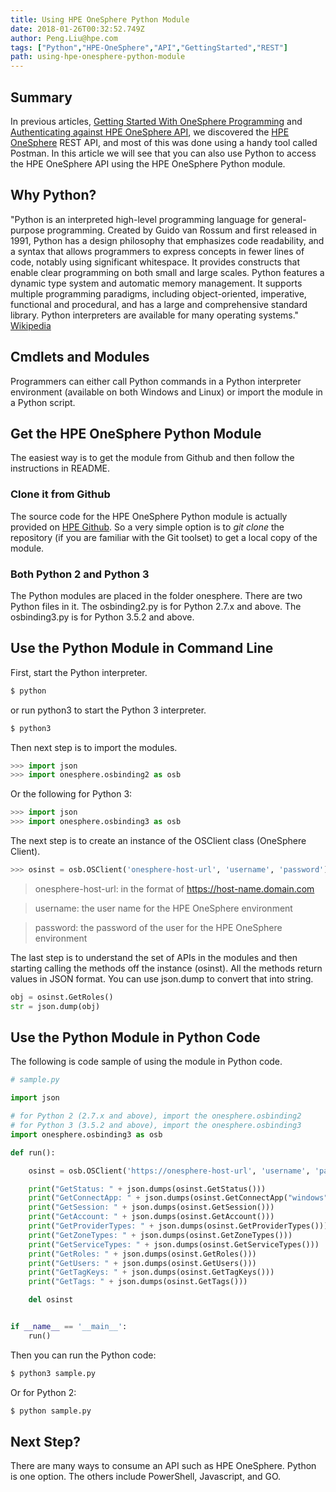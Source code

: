 ```yaml
---
title: Using HPE OneSphere Python Module
date: 2018-01-26T00:32:52.749Z
author: Peng.Liu@hpe.com 
tags: ["Python","HPE-OneSphere","API","GettingStarted","REST"]
path: using-hpe-onesphere-python-module
---
```

## Summary
In previous articles, [Getting Started With OneSphere Programming](https://developer.hpe.com/blog/getting-started-with-hpe-onesphere-programming) and [Authenticating against HPE OneSphere API](https://developer.hpe.com/blog/Authenticating-against-HPE-OneSphere-API), we discovered the [HPE OneSphere](https://www.hpe.com/us/en/solutions/cloud/hybrid-it-management.html) REST API, and most of this was done using a handy tool called Postman. In this article we will see that you can also use Python to access the HPE OneSphere API using the HPE OneSphere Python module. 

## Why Python?
"Python is an interpreted high-level programming language for general-purpose programming. Created by Guido van Rossum and first released in 1991, Python has a design philosophy that emphasizes code readability, and a syntax that allows programmers to express concepts in fewer lines of code, notably using significant whitespace. It provides constructs that enable clear programming on both small and large scales. Python features a dynamic type system and automatic memory management. It supports multiple programming paradigms, including object-oriented, imperative, functional and procedural, and has a large and comprehensive standard library.
Python interpreters are available for many operating systems." [Wikipedia](https://en.wikipedia.org/wiki/Python_(programming_language)) 

## Cmdlets and Modules
Programmers can either call Python commands in a Python interpreter environment (available on both Windows and Linux) or import the module in a Python script.

## Get the HPE OneSphere Python Module
The easiest way is to get the module from Github and then follow the instructions in README.

### Clone it from Github
The source code for the HPE OneSphere Python module is actually provided on [HPE Github](https://github.com/HewlettPackard/hpe-onesphere-python). So a very simple option is to *git clone* the repository (if you are familiar with the Git toolset) to get a local copy of the module.

### Both Python 2 and Python 3
The Python modules are placed in the folder onesphere. There are two Python files in it. The osbinding2.py is for Python 2.7.x and above. The osbinding3.py is for Python 3.5.2 and above.

## Use the Python Module in Command Line
First, start the Python interpreter.

````Python
$ python
````
or run python3 to start the Python 3 interpreter.

````Python
$ python3
````
Then next step is to import the modules.

````Python
>>> import json
>>> import onesphere.osbinding2 as osb
````
Or the following for Python 3:

````Python
>>> import json
>>> import onesphere.osbinding3 as osb
````
The next step is to create an instance of the OSClient class (OneSphere Client).

````Python
>>> osinst = osb.OSClient('onesphere-host-url', 'username', 'password')
````
> onesphere-host-url: in the format of https://host-name.domain.com

> username: the user name for the HPE OneSphere environment

> password: the password of the user for the HPE OneSphere environment

The last step is to understand the set of APIs in the modules and then starting calling the methods off the instance (osinst). All the methods return values in JSON format. You can use json.dump to convert that into string.

````Python
obj = osinst.GetRoles()
str = json.dump(obj)
````

## Use the Python Module in Python Code

The following is code sample of using the module in Python code.

````Python
# sample.py

import json

# for Python 2 (2.7.x and above), import the onesphere.osbinding2
# for Python 3 (3.5.2 and above), import the onesphere.osbinding3
import onesphere.osbinding3 as osb

def run():

    osinst = osb.OSClient('https://onesphere-host-url', 'username', 'password')

    print("GetStatus: " + json.dumps(osinst.GetStatus()))
    print("GetConnectApp: " + json.dumps(osinst.GetConnectApp("windows")))
    print("GetSession: " + json.dumps(osinst.GetSession()))
    print("GetAccount: " + json.dumps(osinst.GetAccount()))
    print("GetProviderTypes: " + json.dumps(osinst.GetProviderTypes()))
    print("GetZoneTypes: " + json.dumps(osinst.GetZoneTypes()))
    print("GetServiceTypes: " + json.dumps(osinst.GetServiceTypes()))
    print("GetRoles: " + json.dumps(osinst.GetRoles()))
    print("GetUsers: " + json.dumps(osinst.GetUsers()))
    print("GetTagKeys: " + json.dumps(osinst.GetTagKeys()))
    print("GetTags: " + json.dumps(osinst.GetTags()))

    del osinst


if __name__ == '__main__':
    run()
````

Then you can run the Python code:

````Python
$ python3 sample.py
````
Or for Python 2:

````Python
$ python sample.py
````

## Next Step?
There are many ways to consume an API such as HPE OneSphere. Python is one option. The others include PowerShell, Javascript, and GO.
